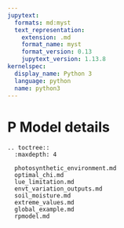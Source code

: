 ```yaml
---
jupytext:
  formats: md:myst
  text_representation:
    extension: .md
    format_name: myst
    format_version: 0.13
    jupytext_version: 1.13.8
kernelspec:
  display_name: Python 3
  language: python
  name: python3
---
```


# P Model details

```{eval-rst}
.. toctree::
  :maxdepth: 4

  photosynthetic_environment.md
  optimal_chi.md
  lue_limitation.md
  envt_variation_outputs.md
  soil_moisture.md
  extreme_values.md
  global_example.md
  rpmodel.md
```
